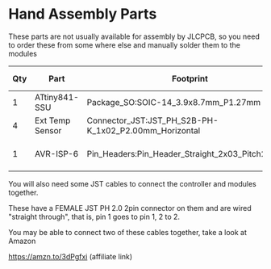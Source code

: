 # Hand Assembly Parts

These parts are not usually available for assembly by JLCPCB, so you need to order these from some where else and manually solder them to the modules

|Qty|Part                  |Footprint                                                 |LCSCStockCode|Part Number      |Digikey            |Mouser              |
|---|----------------------|----------------------------------------------------------|-------------|-----------------|-------------------|--------------------|
|1  |ATtiny841-SSU         |Package_SO:SOIC-14_3.9x8.7mm_P1.27mm                      |C219103      |ATtiny841-SSU    |ATTINY841-SSU-ND   |556-ATTINY841-SSU   |
|4  |Ext Temp Sensor       |Connector_JST:JST_PH_S2B-PH-K_1x02_P2.00mm_Horizontal     |C265016      |S2B-PH-K(LF)(SN) |455-1719-ND        |Not stocked         |
|1  |AVR-ISP-6             |Pin_Headers:Pin_Header_Straight_2x03_Pitch2.54mm          |C65114       |                 |1849-PR20203VBDN-ND|649-1012938190601BLF|


You will also need some JST cables to connect the controller and modules together.  

These have a FEMALE JST PH 2.0 2pin connector on them and are wired "straight through", that is, pin 1 goes to pin 1, 2 to 2.

You may be able to connect two of these cables together, take a look at Amazon 

https://amzn.to/3dPgfxi
(affiliate link)

